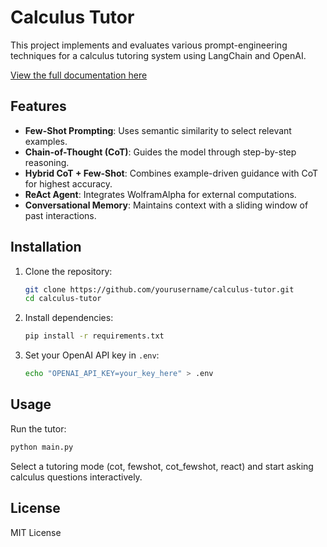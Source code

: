 # Calculus Tutor

This project implements and evaluates various prompt-engineering techniques for a calculus tutoring system using LangChain and OpenAI.

[View the full documentation here](https://docs.google.com/document/d/1s57iMU5oQwxL5Xd6C9ovPp9vugVAZYX4aYFvRurBS4s/edit?usp=sharing)

## Features

* **Few-Shot Prompting**: Uses semantic similarity to select relevant examples.
* **Chain-of-Thought (CoT)**: Guides the model through step-by-step reasoning.
* **Hybrid CoT + Few-Shot**: Combines example-driven guidance with CoT for highest accuracy.
* **ReAct Agent**: Integrates WolframAlpha for external computations.
* **Conversational Memory**: Maintains context with a sliding window of past interactions.

## Installation

1. Clone the repository:

   ```bash
   git clone https://github.com/yourusername/calculus-tutor.git
   cd calculus-tutor
   ```
2. Install dependencies:

   ```bash
   pip install -r requirements.txt
   ```
3. Set your OpenAI API key in `.env`:

   ```bash
   echo "OPENAI_API_KEY=your_key_here" > .env
   ```

## Usage

Run the tutor:

```bash
python main.py
```

Select a tutoring mode (cot, fewshot, cot\_fewshot, react) and start asking calculus questions interactively.

## License

MIT License
